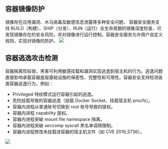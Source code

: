 
## 容器镜像防护
镜像存在应用漏洞、木马病毒及敏感信息泄露等多种安全问题， 容器安全服务支持 BUILD（构建）、SHIP（分发）、RUN（运行）全生命周期的镜像深度检查，可发现镜像存在的安全风险，并对镜像进行运行控制。容器安全服务允许用户自定义规则，实现对镜像的防护。
![](https://main.qcloudimg.com/raw/2f419cb5b7b2420875f3e56ba3b6e019.png)

## 容器逃逸攻击检测
容器隔离性较弱，黑客可利用敏感挂载和漏洞实现逃逸到宿主机的行为。逃逸问题直接影响承载容器底层基础设施的保密性、完整性和可用性。容器安全支持检测各类容器逃逸行为，例如：
- Privileged 特权模式运行容器引起的逃逸。
- 危险挂载导致的容器逃逸（挂载 Docker Socket、挂载宿主机 procfs）。
- 容器内进程从普通账号切换到 root 账号导致的提权。
- 容器内进程 capability 提权。
- 容器内进程突破 mount file namespace 隔离。
- 容器内进程突破 seccomp syscall 黑名单调用限制。
- 容器内进程修改未挂载进容器的宿主机文件（如 CVE 2019_5736）。

![](https://main.qcloudimg.com/raw/bc3c0572a1234e410a9acd24510c23e4.png)
